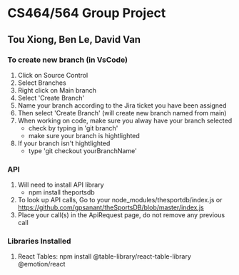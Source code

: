 # CS464/564 Group Project

## Tou Xiong, Ben Le, David Van

### To create new branch (in VsCode)
  1. Click on Source Control
  2. Select Branches
  3. Right click on Main branch
  4. Select 'Create Branch'
  5. Name your branch according to the Jira ticket you have been assigned
  6. Then select 'Create Branch' (will create new branch named from main)
  7. When working on code, make sure you alway have your branch selected
     - check by typing in 'git branch'
     - make sure your branch is hightlighted
  8. If your branch isn't hightlighted
     - type 'git checkout yourBranchName'

### API
   1. Will need to install API library
      - npm install theportsdb
   2. To look up API calls, Go to your node_modules/thesportdb/index.js or https://github.com/gpsanant/theSportsDB/blob/master/index.js
   3. Place your call(s) in the ApiRequest page, do not remove any previous call

### Libraries Installed
   1. React Tables: npm install @table-library/react-table-library @emotion/react

